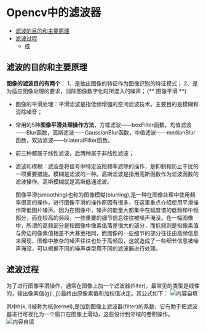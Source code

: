 # Opencv中的滤波器

<!--TOC-->
- [滤波的目的和主要原理](#滤波的目的和主要原理)
- [滤波过程](#滤波过程)
  - [核](#核)
  
<!--/TOC-->

## 滤波的目的和主要原理
**图像的滤波目的有两个：**
1、是抽出图像的特征作为图像识别的特征模式；
2、是为适应图像处理的要求，消除图像数字化时所混入的噪声；（** 图像平滑 **)

- 图像的平滑处理：平滑滤波是指低频增强的空间滤波技术。主要目的是模糊和消除噪音；

- 常用的5种**图像平滑处理操作方法**，方框滤波——boxFilter函数，均值滤波——Blur函数，高斯滤波——GaussianBlur函数，中值滤波——medianBlur函数，双边滤波——bilateralFilter函数。
- 前三种都属于线性滤波，后两种属于非线性滤波；   
- 滤波和模糊：滤波是将信号中特定波段频率滤除的操作，是抑制和防止干扰的一项重要措施。模糊是滤波的一种。高斯滤波是指用高斯函数作为滤波函数的滤波操作。高斯模糊就是高斯低通滤波。

    图像平滑(smoothing)也称为图像模糊(blurring),是一种在图像处理中使用频率很高的操作，进行图像平滑的操作原因有很多，在这里重点介绍使用平滑操作降低图片噪声。因为在图像中，噪声的能量大都集中在幅度谱的低频和中频部分，而在较高的频段，一些重要的细节信息往往被噪声淹没。在一幅图像中，所谓的高频部分是指图像中像素值落差很大的部分，而低频则是指像素值与旁边的像素值相差不大甚至相同，而图像的一些细节的部分往往由高频信息来展现，图像中掺杂的噪声往往也处于高频段，这就造成了一些细节信息被噪声淹没，可以根据不同的噪声类型用不同的滤波器进行处理。

## 滤波过程
为了进行图像平滑操作，通常在图像上加一个滤波器(filter)，最常见的类型是线性的，输出像素值(g(i, j))最终由原像素值和加权值决定。其公式如下： 
 ![内容自填](https://github.com/liwenjian12/opencv/blob/master/pictures/20161225144553744.jpg)
 
 其中h(k, l)被称为核(kernel),是加到图像上滤波器(filter)的系数，它有助于把滤波器进行可视化为一个窗口在图像上滑动，这些设计到邻域的卷积操作。
![内容自填](https://github.com/liwenjian12/opencv/blob/master/pictures/20161225145943342.jpg)
